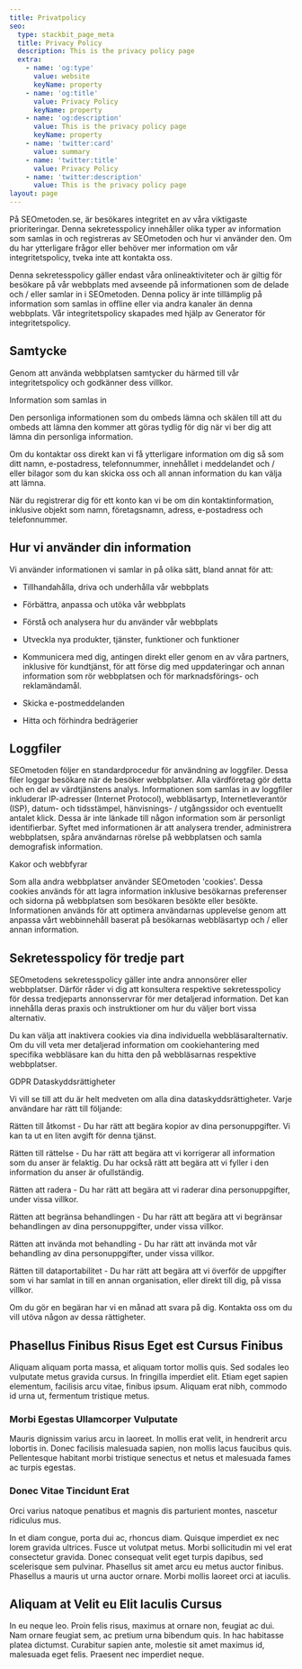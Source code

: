 ```yaml
---
title: Privatpolicy
seo:
  type: stackbit_page_meta
  title: Privacy Policy
  description: This is the privacy policy page
  extra:
    - name: 'og:type'
      value: website
      keyName: property
    - name: 'og:title'
      value: Privacy Policy
      keyName: property
    - name: 'og:description'
      value: This is the privacy policy page
      keyName: property
    - name: 'twitter:card'
      value: summary
    - name: 'twitter:title'
      value: Privacy Policy
    - name: 'twitter:description'
      value: This is the privacy policy page
layout: page
---
```

På SEOmetoden.se, är besökares integritet en av våra viktigaste prioriteringar. Denna sekretesspolicy innehåller olika typer av information som samlas in och registreras av SEOmetoden och hur vi använder den. Om du har ytterligare frågor eller behöver mer information om vår integritetspolicy, tveka inte att kontakta oss.

Denna sekretesspolicy gäller endast våra onlineaktiviteter och är giltig för besökare på vår webbplats med avseende på informationen som de delade och / eller samlar in i SEOmetoden. Denna policy är inte tillämplig på information som samlas in offline eller via andra kanaler än denna webbplats. Vår integritetspolicy skapades med hjälp av Generator för integritetspolicy.

## Samtycke

Genom att använda webbplatsen samtycker du härmed till vår integritetspolicy och godkänner dess villkor.


Information som samlas in

Den personliga informationen som du ombeds lämna och skälen till att du ombeds att lämna den kommer att göras tydlig för dig när vi ber dig att lämna din personliga information.

Om du kontaktar oss direkt kan vi få ytterligare information om dig så som ditt namn, e-postadress, telefonnummer, innehållet i meddelandet och / eller bilagor som du kan skicka oss och all annan information du kan välja att lämna.

När du registrerar dig för ett konto kan vi be om din kontaktinformation, inklusive objekt som namn, företagsnamn, adress, e-postadress och telefonnummer.


## Hur vi använder din information

Vi använder informationen vi samlar in på olika sätt, bland annat för att:

*   Tillhandahålla, driva och underhålla vår webbplats

*   Förbättra, anpassa och utöka vår webbplats     

*   Förstå och analysera hur du använder vår webbplats     

*   Utveckla nya produkter, tjänster, funktioner och funktioner    

*    Kommunicera med dig, antingen direkt eller genom en av våra partners, inklusive för kundtjänst, för att förse dig med uppdateringar och annan information som rör webbplatsen och för marknadsförings- och reklamändamål.     

*   Skicka e-postmeddelanden     

*   Hitta och förhindra bedrägerier

## &#xA;Loggfiler

 SEOmetoden följer en standardprocedur för användning av loggfiler. Dessa filer loggar besökare när de besöker webbplatser. Alla värdföretag gör detta och en del av värdtjänstens analys. Informationen som samlas in av loggfiler inkluderar IP-adresser (Internet Protocol), webbläsartyp, Internetleverantör (ISP), datum- och tidsstämpel, hänvisnings- / utgångssidor och eventuellt antalet klick. Dessa är inte länkade till någon information som är personligt identifierbar. Syftet med informationen är att analysera trender, administrera webbplatsen, spåra användarnas rörelse på webbplatsen och samla demografisk information.

Kakor och webbfyrar

Som alla andra webbplatser använder SEOmetoden 'cookies'. Dessa cookies används för att lagra information inklusive besökarnas preferenser och sidorna på webbplatsen som besökaren besökte eller besökte. Informationen används för att optimera användarnas upplevelse genom att anpassa vårt webbinnehåll baserat på besökarnas webbläsartyp och / eller annan information.

## Sekretesspolicy för tredje part

SEOmetodens sekretesspolicy gäller inte andra annonsörer eller webbplatser. Därför råder vi dig att konsultera respektive sekretesspolicy för dessa tredjeparts annonsservrar för mer detaljerad information. Det kan innehålla deras praxis och instruktioner om hur du väljer bort vissa alternativ.

Du kan välja att inaktivera cookies via dina individuella webbläsaralternativ. Om du vill veta mer detaljerad information om cookiehantering med specifika webbläsare kan du hitta den på webbläsarnas respektive webbplatser.

GDPR Dataskyddsrättigheter

Vi vill se till att du är helt medveten om alla dina dataskyddsrättigheter. Varje användare har rätt till följande:

Rätten till åtkomst - Du har rätt att begära kopior av dina personuppgifter. Vi kan ta ut en liten avgift för denna tjänst.

Rätten till rättelse - Du har rätt att begära att vi korrigerar all information som du anser är felaktig. Du har också rätt att begära att vi fyller i den information du anser är ofullständig.

Rätten att radera - Du har rätt att begära att vi raderar dina personuppgifter, under vissa villkor.

Rätten att begränsa behandlingen - Du har rätt att begära att vi begränsar behandlingen av dina personuppgifter, under vissa villkor.

Rätten att invända mot behandling - Du har rätt att invända mot vår behandling av dina personuppgifter, under vissa villkor.

Rätten till dataportabilitet - Du har rätt att begära att vi överför de uppgifter som vi har samlat in till en annan organisation, eller direkt till dig, på vissa villkor.

Om du gör en begäran har vi en månad att svara på dig. Kontakta oss om du vill utöva någon av dessa rättigheter.



















## Phasellus Finibus Risus Eget est Cursus Finibus

Aliquam aliquam porta massa, et aliquam tortor mollis quis. Sed sodales leo vulputate metus gravida cursus. In fringilla imperdiet elit. Etiam eget sapien elementum, facilisis arcu vitae, finibus ipsum. Aliquam erat nibh, commodo id urna ut, fermentum tristique metus.

### Morbi Egestas Ullamcorper Vulputate

Mauris dignissim varius arcu in laoreet. In mollis erat velit, in hendrerit arcu lobortis in. Donec facilisis malesuada sapien, non mollis lacus faucibus quis. Pellentesque habitant morbi tristique senectus et netus et malesuada fames ac turpis egestas.

### Donec Vitae Tincidunt Erat

Orci varius natoque penatibus et magnis dis parturient montes, nascetur ridiculus mus.

In et diam congue, porta dui ac, rhoncus diam. Quisque imperdiet ex nec lorem gravida ultrices. Fusce ut volutpat metus. Morbi sollicitudin mi vel erat consectetur gravida. Donec consequat velit eget turpis dapibus, sed scelerisque sem pulvinar. Phasellus sit amet arcu eu metus auctor finibus. Phasellus a mauris ut urna auctor ornare. Morbi mollis laoreet orci at iaculis.

## Aliquam at Velit eu Elit Iaculis Cursus

In eu neque leo. Proin felis risus, maximus at ornare non, feugiat ac dui. Nam ornare feugiat sem, ac pretium urna bibendum quis. In hac habitasse platea dictumst. Curabitur sapien ante, molestie sit amet maximus id, malesuada eget felis. Praesent nec imperdiet neque.
